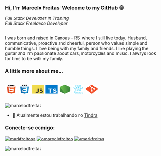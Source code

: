 
<!--Banner session-->
<!-- <p align="center"><img src="https://imgur.com/jSBcQQe.png"/><br> -->
<!-- <a align="center"><img src="https://i.imgur.com/uTk6zzB.png"/><br> -->

<!--About session-->
<h3>Hi, I'm Marcelo Freitas! Welcome to my GitHub 😁</h3>
<span><em>Full Stack Developer in Training</em></span><br>
<span><em>Full Stack Freelance Developer</em></span>
<br><br>
<p>I was born and raised in Canoas - RS, where I still live today. Husband, communicative, proactive and cheerful, person who values ​​simple and humble things. I love being with my family and friends. I like playing the guitar and I'm passionate about cars, motorcycles and music. I always look for time to be with my family.</p>


<!-- Badges session -->
<h3>A little more about me...</h3>



<div style="display: inline_block"><br>
  <img align="center" src="https://raw.githubusercontent.com/devicons/devicon/master/icons/html5/html5-original-wordmark.svg" alt="HTML5" title="HTML5" height="30" width="40"/>
  <img align="center" src="https://raw.githubusercontent.com/devicons/devicon/master/icons/css3/css3-original-wordmark.svg" alt="CSS3" title="CSS3" height="30" width="40""/>
  <img align="center" src="https://raw.githubusercontent.com/devicons/devicon/master/icons/javascript/javascript-original.svg" alt="JavaScript" title="JavaScript" height="30" width="40"/>
  <img align="center" src="https://raw.githubusercontent.com/devicons/devicon/master/icons/typescript/typescript-original.svg" alt="TypeScript" title="TypeScript" height="30" width="40"/>
  <img align="center" src="https://raw.githubusercontent.com/devicons/devicon/master/icons/nodejs/nodejs-original.svg" alt="NodeJS" title="NodeJS" height="30" width="40"/>
  <img align="center" src="https://raw.githubusercontent.com/devicons/devicon/master/icons/react/react-original-wordmark.svg" alt="ReactJS" title="ReactJS" height="30" width="40"/>
  <img align="center" src="https://raw.githubusercontent.com/devicons/devicon/master/icons/git/git-original.svg" alt="Git" title="Git" height="30" width="40"/>
<div>
<br>
  
<p align="left"> <img src="https://komarev.com/ghpvc/?username=marcelodfreitas&label=Profile%20views&color=0e75b6&style=flat" alt="marcelodfreitas" /> </p>

- 🔭 Atualmente estou trabalhando no [Tindra](https://github.com/marcelodfreitas/TINDRA)

<h3 align="left">Conecte-se comigo:</h3>
<p align="left">
<a href="https://linkedin.com/in/markfreitaas" target="blank"><img align="center" src="https://raw.githubusercontent.com/rahuldkjain/github-profile-readme-generator/master/src/images/icons/Social/linked-in-alt.svg" alt="markfreitaas" height="30" width="40" /></a>
<a href="https://fb.com/omarcelofreitas" target="blank"><img align="center" src="https://raw.githubusercontent.com/rahuldkjain/github-profile-readme-generator/master/src/images/icons/Social/facebook.svg" alt="omarcelofreitas" height="30" width="40" /></a>
<a href="https://instagram.com/omarkfreitas" target="blank"><img align="center" src="https://raw.githubusercontent.com/rahuldkjain/github-profile-readme-generator/master/src/images/icons/Social/instagram.svg" alt="omarkfreitas" height="30" width="40" /></a>
</p>


<p> <img align="center" src="https://github-readme-stats.vercel.app/api?username=marcelodfreitas&show_icons=true&locale=en" alt="marcelodfreitas" /></p>

